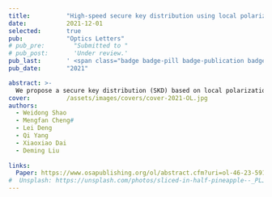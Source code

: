 ```yaml
---
title:          "High-speed secure key distribution using local polarization modulation driven by optical chaos in reciprocal fiber channel"
date:           2021-12-01
selected:       true
pub:            "Optics Letters"
# pub_pre:        "Submitted to "
# pub_post:       'Under review.'
pub_last:       ' <span class="badge badge-pill badge-publication badge-success">"Editors Pick"</span>'
pub_date:       "2021"

abstract: >-
  We propose a secure key distribution (SKD) based on local polarization modulation driven by optical chaos in a reciprocal fiber link. A robust error-free SKD with a key generation rate of 4.3 Gbit/s over transmission of 10-km standard single-mode fiber is experimentally demonstrated. A chaotic laser system shared by legitimate users serves as an external wideband entropy source. The polarization reciprocity of the fiber channel provides fundamental safety against eavesdropping. The robustness of SKD resulted from local chaotic polarization modulation is also theoretically analyzed and then verified by practical performance. The proposed scheme is an alternative SKD strategy with high speed and strong security.
cover:          /assets/images/covers/cover-2021-OL.jpg
authors:
  - Weidong Shao
  - Mengfan Cheng#
  - Lei Deng
  - Qi Yang
  - Xiaoxiao Dai
  - Deming Liu
  
links:
  Paper: https://www.osapublishing.org/ol/abstract.cfm?uri=ol-46-23-5910
#  Unsplash: https://unsplash.com/photos/sliced-in-half-pineapple--_PLJZmHZzk
---
```

